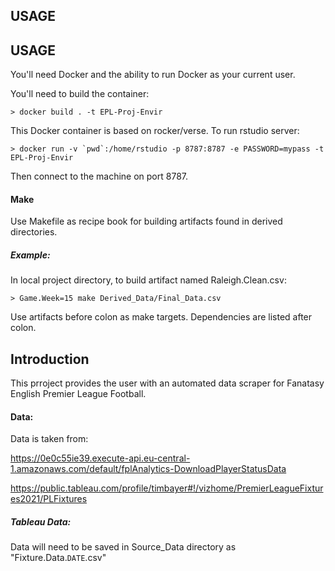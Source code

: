 USAGE
-----

USAGE
-----
You'll need Docker and the ability to run Docker as your current user.

You'll need to build the container:

    > docker build . -t EPL-Proj-Envir

This Docker container is based on rocker/verse. To run rstudio server:

    > docker run -v `pwd`:/home/rstudio -p 8787:8787 -e PASSWORD=mypass -t EPL-Proj-Envir
      
Then connect to the machine on port 8787.

#### Make
Use Makefile as recipe book for building artifacts found in derived directories. 

##### Example:
In local project directory, to build artifact named Raleigh.Clean.csv:

    > Game.Week=15 make Derived_Data/Final_Data.csv
    
Use artifacts before colon as make targets. Dependencies are listed after colon. 

Introduction
------------

This prroject provides the user with an automated data scraper for Fanatasy English Premier League Football. 

#### Data:

Data is taken from:

https://0e0c55ie39.execute-api.eu-central-1.amazonaws.com/default/fplAnalytics-DownloadPlayerStatusData 
    
https://public.tableau.com/profile/timbayer#!/vizhome/PremierLeagueFixtures2021/PLFixtures 
    
##### Tableau Data:

Data will need to be saved in Source_Data directory as "Fixture.Data.`DATE`.csv"



